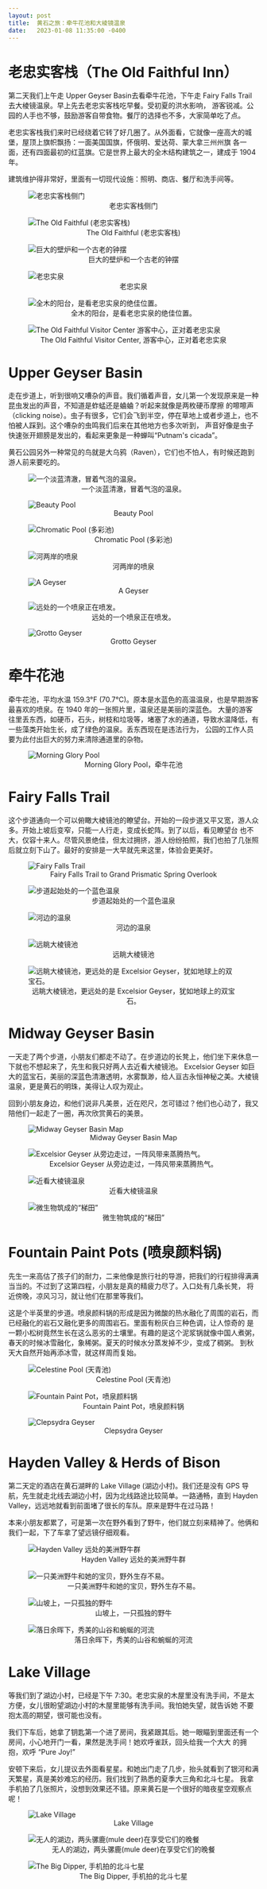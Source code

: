 ```yaml
---
layout: post
title:  黄石之旅：牵牛花池和大棱镜温泉
date:   2023-01-08 11:35:00 -0400
---
```


# 老忠实客栈（The Old Faithful Inn）

第二天我们上午走 Upper Geyser Basin去看牵牛花池，下午走 Fairy Falls Trail 去大棱镜温泉。早上先去老忠实客栈吃早餐。受初夏的洪水影响，
游客锐减。公园的人手也不够，鼓励游客自带食物。餐厅的选择也不多，大家简单吃了点。

老忠实客栈我们来时已经绕着它转了好几圈了。从外面看，它就像一座高大的城堡，屋顶上旗帜飘扬：一面美国国旗，怀俄明、爱达荷、蒙大拿三州州旗
各一面，还有四面最初的红蓝旗。它是世界上最大的全木结构建筑之一，建成于 1904 年。

建筑维护得非常好，里面有一切现代设施：照明、商店、餐厅和洗手间等。

<figure>
  <img src="../../../assets/images/Yellowstone-Day2/Old-Faithful-Inn.jpg" alt="老忠实客栈侧门"/>
  <center><figcaption>老忠实客栈侧门</figcaption></center>
</figure>

<figure>
  <img src="../../../assets/images/Yellowstone-Day2/Old-Faithful-Inn-2.jpg" alt="The Old Faithful (老忠实客栈)"/>
  <center><figcaption>The Old Faithful (老忠实客栈)</figcaption></center>
</figure>

<figure>
  <img src="../../../assets/images/Yellowstone-Day2/Old-Faithful-Inn-3.jpg" alt="巨大的壁炉和一个古老的钟摆"/>
  <center><figcaption>巨大的壁炉和一个古老的钟摆</figcaption></center>
</figure>

<figure>
  <img src="../../../assets/images/Yellowstone-Day2/Old-Faithful-Geyser.jpg" alt="老忠实泉"/>
  <center><figcaption>老忠实泉</figcaption></center>
</figure>

<figure>
  <img src="../../../assets/images/Yellowstone-Day2/Old-Faithful-Inn-4.jpg" alt="全木的阳台，是看老忠实泉的绝佳位置。"/>
  <center><figcaption>全木的阳台，是看老忠实泉的绝佳位置。</figcaption></center>
</figure>

<figure>
  <img src="../../../assets/images/Yellowstone-Day2/Old-Faithful-Visitor-Center.jpg" alt="The Old Faithful Visitor Center 游客中心，正对着老忠实泉"/>
  <center><figcaption>The Old Faithful Visitor Center, 游客中心，正对着老忠实泉</figcaption></center>
</figure>

# Upper Geyser Basin

走在步道上，听到很响又嘈杂的声音。我们循着声音，女儿第一个发现原来是一种昆虫发出的声音，不知道是蚱蜢还是蛐蛐？听起来就像是两枚硬币摩擦
的嚓嚓声（clicking noise）。虫子有很多，它们会飞到半空，停在草地上或者步道上，也不怕被人踩到。这个嘈杂的虫鸣我们后来在其他地方也多次听到，
声音好像是虫子快速张开翅膀是发出的，看起来更象是一种蝉叫“Putnam's cicada”。

黄石公园另外一种常见的鸟就是大乌鸦（Raven），它们也不怕人，有时候还跑到游人前来要吃的。

<figure>
  <img src="../../../assets/images/Yellowstone-Day2/A-Sapphire-Pool.jpg" alt="一个淡蓝清澈，冒着气泡的温泉。"/>
  <center><figcaption>一个淡蓝清澈，冒着气泡的温泉。</figcaption></center>
</figure>

<figure>
  <img src="../../../assets/images/Yellowstone-Day2/Beauty-Pool.jpg" alt="Beauty Pool"/>
  <center><figcaption>Beauty Pool</figcaption></center>
</figure>

<figure>
  <img src="../../../assets/images/Yellowstone-Day2/Chromatic-Pool.jpg" alt="Chromatic Pool (多彩池)"/>
  <center><figcaption>Chromatic Pool (多彩池)</figcaption></center>
</figure>

<figure>
  <img src="../../../assets/images/Yellowstone-Day2/Firehole-River.jpg" alt="河两岸的喷泉"/>
  <center><figcaption>河两岸的喷泉</figcaption></center>
</figure>

<figure>
  <img src="../../../assets/images/Yellowstone-Day2/A-Geyser.jpg" alt="A Geyser"/>
  <center><figcaption>A Geyser</figcaption></center>
</figure>

<figure>
  <img src="../../../assets/images/Yellowstone-Day2/Scenic-View.jpg" alt="远处的一个喷泉正在喷发。"/>
  <center><figcaption>远处的一个喷泉正在喷发。</figcaption></center>
</figure>

<figure>
  <img src="../../../assets/images/Yellowstone-Day2/Grotto-Geyser.jpg" alt="Grotto Geyser"/>
  <center><figcaption>Grotto Geyser</figcaption></center>
</figure>

# 牵牛花池

牵牛花池，平均水温 159.3°F (70.7°C)。原本是水蓝色的高温温泉，也是早期游客最喜欢的喷泉。在 1940 年的一张照片里，温泉还是美丽的深蓝色。
大量的游客往里丢东西，如硬币，石头，树枝和垃圾等，堵塞了水的通道，导致水温降低，有一些藻类开始生长，成了绿色的温泉。丢东西现在是违法行为，
公园的工作人员要为此付出巨大的努力来清除通道里的杂物。

<figure>
  <img src="../../../assets/images/Yellowstone-Day2/Morning-Glory-Pool.jpg" alt="Morning Glory Pool"/>
  <center><figcaption>Morning Glory Pool，牵牛花池</figcaption></center>
</figure>


# Fairy Falls Trail

这个步道通向一个可以俯瞰大棱镜池的瞭望台。开始的一段步道又平又宽，游人众多。开始上坡后变窄，只能一人行走，变成长蛇阵。到了以后，看见瞭望台
也不大，仅容十来人。尽管风景绝佳，但太过拥挤，游人纷纷拍照，我们也拍了几张照后就立刻下山了。最好的安排是一大早就先来这里，体验会更美好。

<figure>
  <img src="../../../assets/images/Yellowstone-Day2/Fairy-Falls-Trail.png" alt="Fairy Falls Trail"/>
  <center><figcaption>Fairy Falls Trail to Grand Prismatic Spring Overlook</figcaption></center>
</figure>

<figure>
  <img src="../../../assets/images/Yellowstone-Day2/A-Sapphire-Pool-2.jpg" alt="步道起始处的一个蓝色温泉"/>
  <center><figcaption>步道起始处的一个蓝色温泉</figcaption></center>
</figure>

<figure>
  <img src="../../../assets/images/Yellowstone-Day2/A-Sapphire-Pool-3.jpg" alt="河边的温泉"/>
  <center><figcaption>河边的温泉</figcaption></center>
</figure>

<figure>
  <img src="../../../assets/images/Yellowstone-Day2/Grand-Prismatic-Spring-01.jpg" alt="远眺大棱镜池"/>
  <center><figcaption>远眺大棱镜池</figcaption></center>
</figure>

<figure>
  <img src="../../../assets/images/Yellowstone-Day2/Grand-Prismatic-Spring-02.jpg" alt="远眺大棱镜池，更远处的是 Excelsior Geyser，犹如地球上的双宝石。"/>
  <center><figcaption>远眺大棱镜池，更远处的是 Excelsior Geyser，犹如地球上的双宝石。</figcaption></center>
</figure>


# Midway Geyser Basin

一天走了两个步道，小朋友们都走不动了。在步道边的长凳上，他们坐下来休息一下就也不想起来了，先生和我只好两人去近看大棱镜池。 
Excelsior Geyser 如巨大的蓝宝石，美丽的深蓝色清澈透明，水雾飘渺，给人亘古永恒神秘之美。大棱镜温泉，更是黄石的明珠，美得让人叹为观止。

回到小朋友身边，和他们说非凡美景，近在咫尺，怎可错过？他们也心动了，我又陪他们一起走了一圈，再次欣赏黄石的美景。

<figure>
  <img src="../../../assets/images/Yellowstone-Day2/Midway-Geyser-Basin.jpg" alt="Midway Geyser Basin Map"/>
  <center><figcaption>Midway Geyser Basin Map</figcaption></center>
</figure>

<figure>
  <img src="../../../assets/images/Yellowstone-Day2/Excelsior-Geyser.jpg" alt="Excelsior Geyser 从旁边走过，一阵风带来蒸腾热气。"/>
  <center><figcaption>Excelsior Geyser 从旁边走过，一阵风带来蒸腾热气。</figcaption></center>
</figure>

<figure>
  <img src="../../../assets/images/Yellowstone-Day2/Grand-Prismatic-Spring-03.jpg" alt="近看大棱镜温泉"/>
  <center><figcaption>近看大棱镜温泉</figcaption></center>
</figure>

<figure>
  <img src="../../../assets/images/Yellowstone-Day2/Grand-Prismatic-Spring-04.jpg" alt="微生物筑成的“梯田”"/>
  <center><figcaption>微生物筑成的“梯田”</figcaption></center>
</figure>

# Fountain Paint Pots (喷泉颜料锅)

先生一来高估了孩子们的耐力，二来他像是旅行社的导游，把我们的行程排得满满当当的。不过到了这第四程，小朋友是真的精疲力尽了。入口处有几条长凳，
将近傍晚，凉风习习，就让他们在那里等我们。

这是个半英里的步道。喷泉颜料锅的形成是因为微酸的热水融化了周围的岩石，而已经融化的岩石又融化更多的周围岩石。里面有粉灰白三种色调，让人惊奇的
是一颗小松树竟然生长在这么恶劣的土壤里。有趣的是这个泥浆锅就像中国人煮粥，春天的时候冰雪融化，象稀粥。夏天的时候水分蒸发掉不少，变成了稠粥。
到秋天大自然开始再添冰雪，就这样周而复始。

<figure>
  <img src="../../../assets/images/Yellowstone-Day2/Celestine-Pool.jpg" alt="Celestine Pool (天青池)"/>
  <center><figcaption>Celestine Pool (天青池)</figcaption></center>
</figure>

<figure>
  <img src="../../../assets/images/Yellowstone-Day2/Fountain-Paint-Pot.jpg" alt="Fountain Paint Pot，喷泉颜料锅"/>
  <center><figcaption>Fountain Paint Pot，喷泉颜料锅</figcaption></center>
</figure>

<figure>
  <img src="../../../assets/images/Yellowstone-Day2/Clepsydra-Geyser.jpg" alt="Clepsydra Geyser"/>
  <center><figcaption>Clepsydra Geyser</figcaption></center>
</figure>

# Hayden Valley & Herds of Bison

第二天定的酒店在黄石湖畔的 Lake Village (湖边小村)。我们还是没有 GPS 导航，先生就走北线去湖边小村，因为北线路途比较简单。一路通畅，直到 
Hayden Valley，远远地就看到前面堵了很长的车队。原来是野牛在过马路！

本来小朋友都累了，可是第一次在野外看到了野牛，他们就立刻来精神了。他俩和我们一起，下了车拿了望远镜仔细观看。

<figure>
  <img src="../../../assets/images/Yellowstone-Day2/Hayden-Valley-01.jpg" alt="Hayden Valley 远处的美洲野牛群"/>
  <center><figcaption>Hayden Valley 远处的美洲野牛群</figcaption></center>
</figure>

<figure>
  <img src="../../../assets/images/Yellowstone-Day2/Bison-01.jpg" alt="一只美洲野牛和她的宝贝，野外生存不易。"/>
  <center><figcaption>一只美洲野牛和她的宝贝，野外生存不易。</figcaption></center>
</figure>

<figure>
  <img src="../../../assets/images/Yellowstone-Day2/Bison-02.jpg" alt="山坡上，一只孤独的野牛"/>
  <center><figcaption>山坡上，一只孤独的野牛</figcaption></center>
</figure>

<figure>
  <img src="../../../assets/images/Yellowstone-Day2/Hayden-Valley-02.jpg" alt="落日余晖下，秀美的山谷和蜿蜒的河流"/>
  <center><figcaption>落日余晖下，秀美的山谷和蜿蜒的河流</figcaption></center>
</figure>

# Lake Village

等我们到了湖边小村，已经是下午 7:30。老忠实泉的木屋里没有洗手间，不是太方便，女儿很盼望湖边小村的木屋里能够有洗手间。我怕她失望，就告诉她
不要抱太高的期望，很可能也没有。

我们下车后，她拿了钥匙第一个进了房间，我紧跟其后。她一眼瞄到里面还有一个房间，小心地开门一看，果然是洗手间！她欢呼雀跃，回头给我一个大大
的拥抱，欢呼 “Pure Joy!”

安顿下来后，女儿提议去外面看星星。和她出门走了几步，抬头就看到了银河和满天繁星，真是美妙难忘的经历。我们找到了熟悉的夏季大三角和北斗七星。
我拿手机拍了几张照片，没想到效果还不错。原来黄石是一个很好的暗夜星空观察点呢！


<figure>
  <img src="../../../assets/images/Yellowstone-Day2/Lake-Village.jpg" alt="Lake Village"/>
  <center><figcaption>Lake Village</figcaption></center>
</figure>

<figure>
  <img src="../../../assets/images/Yellowstone-Day2/Deer.jpg" alt="无人的湖边，两头骡鹿(mule deer)在享受它们的晚餐"/>
  <center><figcaption>无人的湖边，两头骡鹿(mule deer)在享受它们的晚餐</figcaption></center>
</figure>

<figure>
  <img src="../../../assets/images/Yellowstone-Day2/Big-Dipper.jpg" alt="The Big Dipper, 手机拍的北斗七星"/>
  <center><figcaption>The Big Dipper, 手机拍的北斗七星</figcaption></center>
</figure>

